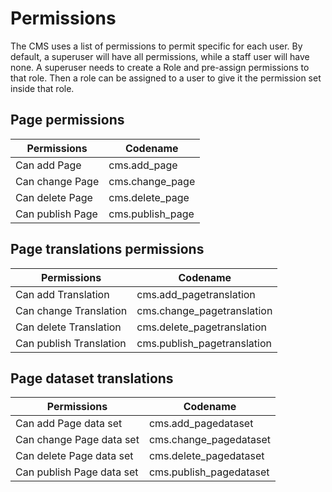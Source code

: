 Permissions
===========

The CMS uses a list of permissions to permit specific for each user. By default,
a superuser will have all permissions, while a staff user will have none.
A superuser needs to create a Role and pre-assign permissions to that role.
Then a role can be assigned to a user to give it the permission set inside 
that role.


## Page permissions

| Permissions      | Codename         |
|------------------|------------------|
| Can add Page     | cms.add_page     |
| Can change Page  | cms.change_page  |
| Can delete Page  | cms.delete_page  |
| Can publish Page | cms.publish_page |


## Page translations permissions

| Permissions             | Codename                    |
|-------------------------|-----------------------------|
| Can add Translation     | cms.add_pagetranslation     |
| Can change Translation  | cms.change_pagetranslation  |
| Can delete Translation  | cms.delete_pagetranslation  |
| Can publish Translation | cms.publish_pagetranslation |


## Page dataset translations

| Permissions               | Codename                |
|---------------------------|-------------------------|
| Can add Page data set     | cms.add_pagedataset     |
| Can change Page data set  | cms.change_pagedataset  |
| Can delete Page data set  | cms.delete_pagedataset  |
| Can publish Page data set | cms.publish_pagedataset |